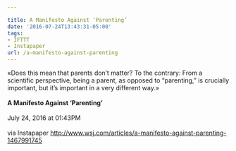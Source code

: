 ```yaml
---

title: A Manifesto Against ‘Parenting’
date: '2016-07-24T13:43:31-05:00'
tags:
- IFTTT
- Instapaper
url: /a-manifesto-against-parenting
---
```

«Does this mean that parents don’t matter? To the contrary: From a scientific perspective, being a parent, as opposed to “parenting,” is crucially important, but it’s important in a very different way.»<br/><br/><b>A Manifesto Against ‘Parenting’</b><br/><br/>
July 24, 2016 at 01:43PM<br/><br/>
via Instapaper <a href="http://www.wsj.com/articles/a-manifesto-against-parenting-1467991745" target="_blank">http://www.wsj.com/articles/a-manifesto-against-parenting-1467991745</a>
